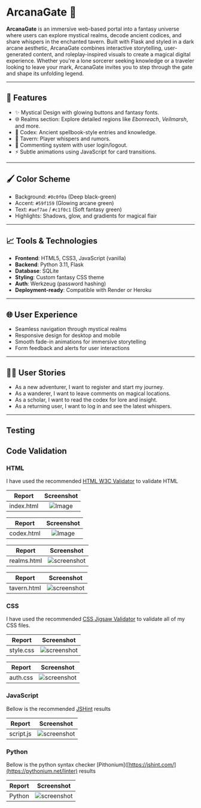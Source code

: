 # ArcanaGate 🌟

**ArcanaGate** is an immersive web-based portal into a fantasy universe where users can explore mystical realms, 
decode ancient codices, and share whispers in the enchanted tavern. Built with Flask and styled in a dark arcane aesthetic,
ArcanaGate combines interactive storytelling, user-generated content, and roleplay-inspired visuals to create a magical digital experience. 
Whether you're a lone sorcerer seeking knowledge or a traveler looking to leave your mark, 
ArcanaGate invites you to step through the gate and shape its unfolding legend.

---

## 📄 Features

- ✨ Mystical Design with glowing buttons and fantasy fonts.
- 🌐 Realms section: Explore detailed regions like *Ebonreach*, *Veilmarsh*, and more.
- 📖 Codex: Ancient spellbook-style entries and knowledge.
- 🍻 Tavern: Player whispers and rumors.
- 💬 Commenting system with user login/logout.
- ⚡ Subtle animations using JavaScript for card transitions.

---

## 🖌️ Color Scheme
- Background: `#0c0f0a` (Deep black-green)
- Accent: `#59f159` (Glowing arcane green)
- Text: `#aef7ae` / `#c1f0c1` (Soft fantasy green)
- Highlights: Shadows, glow, and gradients for magical flair

---

## 📈 Tools & Technologies
- **Frontend**: HTML5, CSS3, JavaScript (vanilla)
- **Backend**: Python 3.11, Flask
- **Database**: SQLite
- **Styling**: Custom fantasy CSS theme
- **Auth**: Werkzeug (password hashing)
- **Deployment-ready**: Compatible with Render or Heroku

---

## 🌐 User Experience
- Seamless navigation through mystical realms
- Responsive design for desktop and mobile
- Smooth fade-in animations for immersive storytelling
- Form feedback and alerts for user interactions

---

## 🕵️‍♂️ User Stories
- As a new adventurer, I want to register and start my journey.
- As a wanderer, I want to leave comments on magical locations.
- As a scholar, I want to read the codex for lore and insight.
- As a returning user, I want to log in and see the latest whispers.

---

## Testing

## Code Validation

### HTML

I have used the recommended [HTML W3C Validator](https://validator.w3.org/) to validate HTML

| Report | Screenshot |
| :---: | :---: |
| index.html | ![Image](https://github.com/user-attachments/assets/c35daf6f-ccac-45a2-9766-cad6e3a6cfe2) |

| Report | Screenshot |
| :---: | :---: |
| codex.html | ![Image](https://github.com/user-attachments/assets/2c77aeee-e51b-4001-a12a-dcefcf0eaa6f) |

| Report | Screenshot |
| :---: | :---: |
| realms.html | ![screenshot]() |

| Report | Screenshot |
| :---: | :---: |
| tavern.html | ![screenshot]() |

### CSS

I have used the recommended [CSS Jigsaw Validator](https://jigsaw.w3.org/css-validator/) to validate all of my CSS files.

| Report | Screenshot |
| :---: | :---: |
| style.css | ![screenshot]() |

| Report | Screenshot |
| :---: | :---: |
| auth.css | ![screenshot]() |

### JavaScript

Bellow is the recommended [JSHint](https://jshint.com/) results

| Report | Screenshot |
| :---: | :---: |
| script.js | ![screenshot]() |

### Python

Bellow is the python syntax checker [Pithonium]([https://jshint.com/](https://pythonium.net/linter) results

| Report | Screenshot |
| :---: | :---: |
| Python | ![screenshot]() |

